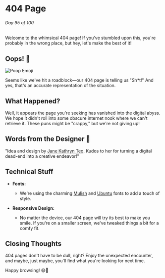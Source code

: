 # 404 Page

###### Day 95 of 100

Welcome to the whimsical 404 page! If you've stumbled upon this, you're probably in the wrong place, but hey, let's make the best of it!

## Oops! 💩

![Poop Emoji](https://emojipedia-us.s3.dualstack.us-west-1.amazonaws.com/thumbs/160/apple/96/pile-of-poo_1f4a9.png)

Seems like we've hit a roadblock—our 404 page is telling us "Sh*t!" And yes, that's an accurate representation of the situation.

## What Happened?

Well, it appears the page you're seeking has vanished into the digital abyss. We hope it didn't roll into some obscure internet nook where we can't retrieve it. These puns might be "crappy," but we're not giving up!

## Words from the Designer 🎨

"Idea and design by [Jane Kathryn Teo](https://dribbble.com/shots/3937555--DailyUI-008-404-Page). Kudos to her for turning a digital dead-end into a creative endeavor!"

## Technical Stuff

- **Fonts:**
  - We're using the charming [Mulish](https://fonts.google.com/specimen/Mulish) and [Ubuntu](https://fonts.google.com/specimen/Ubuntu) fonts to add a touch of style.

- **Responsive Design:**
  - No matter the device, our 404 page will try its best to make you smile. If you're on a smaller screen, we've tweaked things a bit for a comfy fit.

## Closing Thoughts

404 pages don't have to be dull, right? Enjoy the unexpected encounter, and maybe, just maybe, you'll find what you're looking for next time.

Happy browsing! 😄🚀
